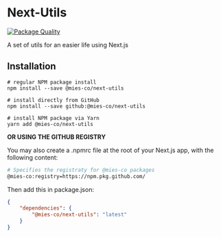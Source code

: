 # Next-Utils

[![Package Quality](https://npm.packagequality.com/shield/@mies-co%2Fnext-utils.svg)](https://packagequality.com/#?package=@mies-co/next-utils)

A set of utils for an easier life using Next.js

## Installation

```env
# regular NPM package install 
npm install --save @mies-co/next-utils
 
# install directly from GitHub 
npm install --save github:@mies-co/next-utils
 
# install NPM package via Yarn 
yarn add @mies-co/next-utils
```

**OR USING THE GITHUB REGISTRY**

You may also create a .npmrc file at the root of your Next.js app, with the following content:

```sh
# Specifies the registraty for @mies-co packages
@mies-co:registry=https://npm.pkg.github.com/
```

Then add this in package.json:

```json
{
    "dependencies": {
        "@mies-co/next-utils": "latest"
    }
}
```
